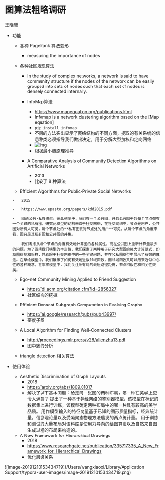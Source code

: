 # 图算法粗略调研

王晓曦



-   功能

    -   各种 PageRank 算法变形

        -   measuring the importance of nodes

    -   各种社区发现算法

        -   In the study of complex networks, a network is said to have community structure if the nodes of the network can be easily grouped into sets of nodes such that each set of nodes is densely connected internally. 

        -   InfoMap算法

            -   https://www.mapequation.org/publications.html
            -   Infomap is a network clustering algorithm based on the [Map equation]
            -   `pip install infomap`
            -   不同的方法突出显示了网络结构的不同方面，提取的有关系统的信息种类必须指导我们做出决定。用于分解大型加权和定向网络
            -   ![img](https://www.mapequation.org/assets/img/science2004.svg)
            -   根据最小熵原理推导


        -   A Comparative Analysis of Community Detection Algorithms on Artificial Networks
    
            -   2016
            -   比较了 8 种算法
    
    -    Efficient Algorithms for Public-Private Social Networks
    
        -   2015
    
        -   https://www.epasto.org/papers/kdd2015.pdf
    
        -   图的公共-私有模型。在此模型中，我们有一个公共图，并且公共图中的每个节点都有一个关联的私有图。研究此模型的动机来自于社交网络，在社交网络中，节点是用户，公共图对所有人可见，每个节点处的**私有图仅对节点处的用户**可见。从每个节点的角度来看，图只是其私有图和公共图的并集。
    
            我们考虑从每个节点的角度有效地计算图的各种属性，而在公共图上重新计算量最少的问题。为了说明我们模型的丰富性，我们探索了两种用于研究大型图的强大计算范式，即草图绘制和采样，并着眼于社交网络中的一些关键问题，并在公私图模型中展示了有效的算法。在草绘模型中，我们展示了如何有效地近似邻域函数，而邻域函数又可以用来近似中心性的各种概念。在采样模型中，我们关注所有对的最短路径距离，节点相似性和相关性聚类。
    
    -   Ego-net Community Mining Applied to Friend Suggestion
    
        -   https://dl.acm.org/citation.cfm?id=2856327
        -   社区结构的挖掘
    
    -   Efficient Densest Subgraph Computation in Evolving Graphs
    
        -   https://ai.google/research/pubs/pub43997/
        -   密度子图
    
    -   A Local Algorithm for Finding Well-Connected Clusters
    
        -   http://proceedings.mlr.press/v28/allenzhu13.pdf
        -   图中簇的分析
    
    - triangle detection 相关算法

-   使用体验

    -   Aesthetic Discrimination of Graph Layouts
        -   2018
        -   https://arxiv.org/abs/1809.01017
        -   解决了以下基本问题：给定同一张图的两种布局，哪一种在美学上更令人满意？ 提出了一种基于神经网络的鉴别器模型，该模型在标记的数据集上进行训练，该模型确定两种布局中的哪一种具有较高的美学品质。 用作模型输入的特征向量基于已知的图形质量指标，经典统计量，信息理论量以及受凝聚态物理方法启发的两点统计量。 用于训练和测试的大量布局对语料库是使用力导向的绘图算法以及自然来自图生成过程的布局来构造的。
    -   A New Framework for Hierarchical Drawings
        -   2018
        -   https://www.researchgate.net/publication/335717335_A_New_Framework_for_Hierarchical_Drawings
        -   优化层级关系

![image-20191210153434719](/Users/wangxiaoxi/Library/Application Support/typora-user-images/image-20191210153434719.png)
